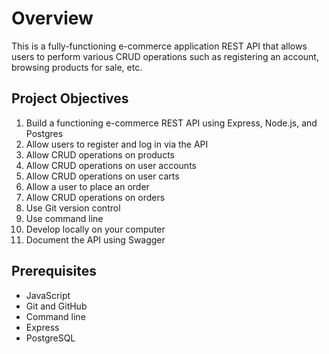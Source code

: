 # Overview

This is a fully-functioning e-commerce application REST API that allows users to perform various CRUD operations such as registering an account, browsing products for sale, etc.

## Project Objectives

1. Build a functioning e-commerce REST API using Express, Node.js, and Postgres
2. Allow users to register and log in via the API
3. Allow CRUD operations on products
4. Allow CRUD operations on user accounts
5. Allow CRUD operations on user carts
6. Allow a user to place an order
7. Allow CRUD operations on orders
8. Use Git version control
9. Use command line
10. Develop locally on your computer
11. Document the API using Swagger

## Prerequisites

- JavaScript
- Git and GitHub
- Command line
- Express
- PostgreSQL
